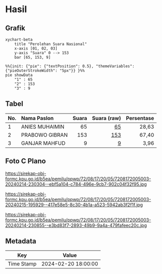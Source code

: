 # Hasil

## Grafik

```mermaid
xychart-beta
    title "Perolehan Suara Nasional"
    x-axis [01, 02, 03]
    y-axis "Suara" 0 --> 153
    bar [65, 153, 9]
```

```mermaid
%%{init: {"pie": {"textPosition": 0.5}, "themeVariables": {"pieOuterStrokeWidth": "5px"}} }%%
pie showData
    "1" : 65
    "2" : 153
    "3" : 9
```

## Tabel

| No. | Nama Paslon    | Suara | Suara (raw) | Persentase |
|:--- |:-------------- | -----:| -----------:| ----------:|
| 1   | ANIES MUHAIMIN | 65    | [65][p-1]   | 28,63      |
| 2   | PRABOWO GIBRAN | 153   | [153][p-2]  | 67,40      |
| 3   | GANJAR MAHFUD  | 9     | [9][p-3]    | 3,96       |


[p-1]: https://github.com/gigit-pemilu/pemilu-2024/blob/main/pilpres/hitung-suara/sub/72-sulawesi-tengah/sub/08-parigi-moutong/sub/17-siniu/sub/2005-towera/sub/003-tps/sub/paslon-1.txt
[p-2]: https://github.com/gigit-pemilu/pemilu-2024/blob/main/pilpres/hitung-suara/sub/72-sulawesi-tengah/sub/08-parigi-moutong/sub/17-siniu/sub/2005-towera/sub/003-tps/sub/paslon-2.txt
[p-3]: https://github.com/gigit-pemilu/pemilu-2024/blob/main/pilpres/hitung-suara/sub/72-sulawesi-tengah/sub/08-parigi-moutong/sub/17-siniu/sub/2005-towera/sub/003-tps/sub/paslon-3.txt

## Foto C Plano

https://sirekap-obj-formc.kpu.go.id/b5ea/pemilu/ppwp/72/08/17/20/05/7208172005003-20240214-230304--ebf5a104-c784-496e-9cb7-902c04f32f95.jpg

https://sirekap-obj-formc.kpu.go.id/b5ea/pemilu/ppwp/72/08/17/20/05/7208172005003-20240215-195929--417e58e5-8c30-4b1a-a523-5942ab3f2f1f.jpg

https://sirekap-obj-formc.kpu.go.id/b5ea/pemilu/ppwp/72/08/17/20/05/7208172005003-20240214-230855--e3bd83f7-2893-49b9-9a4a-479fafeec20c.jpg


## Metadata

| Key        | Value               |
| ---------- | ------------------- |
| Time Stamp | 2024-02-20 18:00:00 |



